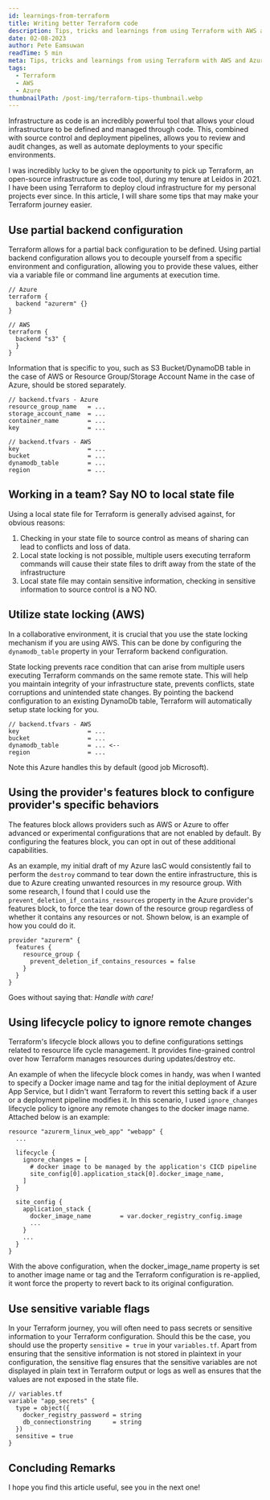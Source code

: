 ```yaml
---
id: learnings-from-terraform
title: Writing better Terraform code
description: Tips, tricks and learnings from using Terraform with AWS and Azure
date: 02-08-2023
author: Pete Eamsuwan
readTime: 5 min
meta: Tips, tricks and learnings from using Terraform with AWS and Azure
tags:
  - Terraform
  - AWS
  - Azure
thumbnailPath: /post-img/terraform-tips-thumbnail.webp
---
```


Infrastructure as code is an incredibly powerful tool that allows your cloud infrastructure to be defined and managed through code. This, combined with source control and deployment pipelines, allows you to review and audit changes, as well as automate deployments to your specific environments.

I was incredibly lucky to be given the opportunity to pick up Terraform, an open-source infrastructure as code tool, during my tenure at Leidos in 2021. I have been using Terraform to deploy cloud infrastructure for my personal projects ever since. In this article, I will share some tips that may make your Terraform journey easier.

## Use partial backend configuration

Terraform allows for a partial back configuration to be defined. Using partial backend configuration allows you to decouple yourself from a specific environment and configuration, allowing you to provide these values, either via a variable file or command line arguments at execution time.

```hcl
// Azure
terraform {
  backend "azurerm" {}
}

// AWS
terraform {
  backend "s3" {
  }
}
```

Information that is specific to you, such as S3 Bucket/DynamoDB table in the case of AWS or Resource Group/Storage Account Name in the case of Azure, should be stored separately.

```hcl
// backend.tfvars - Azure
resource_group_name   = ...
storage_account_name  = ...
container_name        = ...
key                   = ...

// backend.tfvars - AWS
key                   = ...
bucket                = ...
dynamodb_table        = ...
region                = ...

```

## Working in a team? Say NO to local state file

Using a local state file for Terraform is generally advised against, for obvious reasons:

1. Checking in your state file to source control as means of sharing can lead to conflicts and loss of data.
2. Local state locking is not possible, multiple users executing terraform commands will cause their state files to drift away from the state of the infrastructure
3. Local state file may contain sensitive information, checking in sensitive information to source control is a NO NO.

## Utilize state locking (AWS)

In a collaborative environment, it is crucial that you use the state locking mechanism if you are using AWS. This can be done by configuring the `dynamodb_table` property in your Terraform backend configuration.

State locking prevents race condition that can arise from multiple users executing Terraform commands on the same remote state. This will help you maintain integrity of your infrastructure state, prevents conflicts, state corruptions and unintended state changes. By pointing the backend configuration to an existing DynamoDb table, Terraform will automatically setup state locking for you.

```hcl
// backend.tfvars - AWS
key                   = ...
bucket                = ...
dynamodb_table        = ... <--
region                = ...

```

Note this Azure handles this by default (good job Microsoft).

## Using the provider's features block to configure provider's specific behaviors

The features block allows providers such as AWS or Azure to offer advanced or experimental configurations that are not enabled by default. By configuring the features block, you can opt in out of these additional capabilities.

As an example, my initial draft of my Azure IasC would consistently fail to perform the `destroy` command to tear down the entire infrastructure, this is due to Azure creating unwanted resources in my resource group. With some research, I found that I could use the `prevent_deletion_if_contains_resources` property in the Azure provider's features block, to force the tear down of the resource group regardless of whether it contains any resources or not. Shown below, is an example of how you could do it.

```hcl
provider "azurerm" {
  features {
    resource_group {
      prevent_deletion_if_contains_resources = false
    }
  }
}
```

Goes without saying that: _Handle with care!_

## Using lifecycle policy to ignore remote changes

Terraform's lifecycle block allows you to define configurations settings related to resource life cycle management. It provides fine-grained control over how Terraform manages resources during updates/destroy etc.

An example of when the lifecycle block comes in handy, was when I wanted to specify a Docker image name and tag for the initial deployment of Azure App Service, but I didn't want Terraform to revert this setting back if a user or a deployment pipeline modifies it. In this scenario, I used `ignore_changes` lifecycle policy to ignore any remote changes to the docker image name. Attached below is an example:

```hcl
resource "azurerm_linux_web_app" "webapp" {
  ...

  lifecycle {
    ignore_changes = [
      # docker image to be managed by the application's CICD pipeline
      site_config[0].application_stack[0].docker_image_name,
    ]
  }

  site_config {
    application_stack {
      docker_image_name        = var.docker_registry_config.image
      ...
    }
    ...
  }
}
```

With the above configuration, when the docker_image_name property is set to another image name or tag and the Terraform configuration is re-applied, it wont force the property to revert back to its original configuration.

## Use sensitive variable flags

In your Terraform journey, you will often need to pass secrets or sensitive information to your Terraform configuration. Should this be the case, you should use the property `sensitive = true` in your `variables.tf`. Apart from ensuring that the sensitive information is not stored in plaintext in your configuration, the sensitive flag ensures that the sensitive variables are not displayed in plain text in Terraform output or logs as well as ensures that the values are not exposed in the state file.

```hcl
// variables.tf
variable "app_secrets" {
  type = object({
    docker_registry_password = string
    db_connectionstring      = string
  })
  sensitive = true
}
```

## Concluding Remarks

I hope you find this article useful, see you in the next one!
